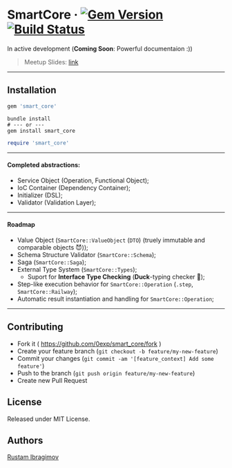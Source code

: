 # SmartCore &middot; [![Gem Version](https://badge.fury.io/rb/smart_core.svg)](https://badge.fury.io/rb/smart_core) [![Build Status](https://travis-ci.org/0exp/smart_core.svg?branch=master)](https://travis-ci.org/0exp/smart_core)

In active development (**Coming Soon**: Powerful documentaion :))
> Meetup Slides: [link](docs/SmartCore.pdf)

---

## Installation

```ruby
gem 'smart_core'
```

```shell
bundle install
# --- or ---
gem install smart_core
```

```ruby
require 'smart_core'
```

---

#### Completed abstractions:

- Service Object (Operation, Functional Object);
- IoC Container (Dependency Container);
- Initializer (DSL);
- Validator (Validation Layer);

---

#### Roadmap

- Value Object (`SmartCore::ValueObject` (`DTO`) (truely immutable and comparable objects 😈));
- Schema Structure Validator (`SmartCore::Schema`);
- Saga (`SmartCore::Saga`);
- External Type System (`SmartCore::Types`);
  - Suport for **Interface Type Checking** (**Duck**-typing checker 🤔);
- Step-like execution behavior for `SmartCore::Operation` (`.step`, `SmartCore::Railway`);
- Automatic result instantiation and handling for `SmartCore::Operation`;

---

## Contributing

- Fork it ( https://github.com/0exp/smart_core/fork )
- Create your feature branch (`git checkout -b feature/my-new-feature`)
- Commit your changes (`git commit -am '[feature_context] Add some feature'`)
- Push to the branch (`git push origin feature/my-new-feature`)
- Create new Pull Request

## License

Released under MIT License.

## Authors

[Rustam Ibragimov](https://github.com/0exp)

